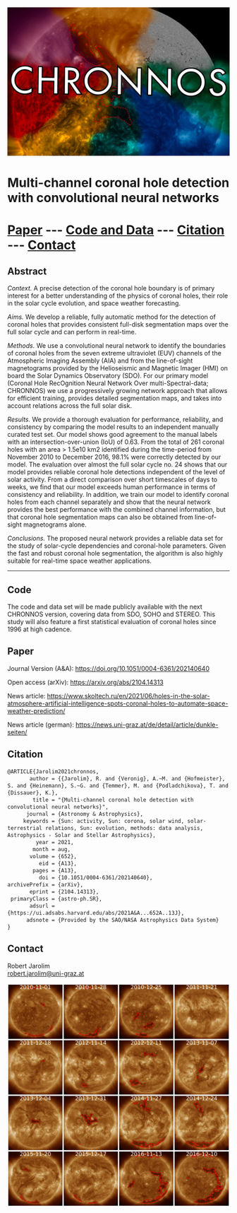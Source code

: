 ![](images/title.jpg)
---
# Multi-channel coronal hole detection with convolutional neural networks

# [Paper](#paper) --- [Code and Data](#code) --- [Citation](#citation) --- [Contact](#contact)

## Abstract

_Context._ A precise detection of the coronal hole boundary is of primary interest for a better understanding of the physics of coronal
holes, their role in the solar cycle evolution, and space weather forecasting.

_Aims._ We develop a reliable, fully automatic method for the detection of coronal holes that provides consistent full-disk segmentation
maps over the full solar cycle and can perform in real-time.

_Methods._ We use a convolutional neural network to identify the boundaries of coronal holes from the seven extreme ultraviolet (EUV)
channels of the Atmospheric Imaging Assembly (AIA) and from the line-of-sight magnetograms provided by the Helioseismic and
Magnetic Imager (HMI) on board the Solar Dynamics Observatory (SDO). For our primary model (Coronal Hole RecOgnition Neural
Network Over multi-Spectral-data; CHRONNOS) we use a progressively growing network approach that allows for efficient training,
provides detailed segmentation maps, and takes into account relations across the full solar disk.

_Results._ We provide a thorough evaluation for performance, reliability, and consistency by comparing the model results to an independent
manually curated test set. Our model shows good agreement to the manual labels with an intersection-over-union (IoU) of
0.63. From the total of 261 coronal holes with an area > 1.5e10 km2 identified during the time-period from November 2010 to December
2016, 98.1% were correctly detected by our model. The evaluation over almost the full solar cycle no. 24 shows that our model
provides reliable coronal hole detections independent of the level of solar activity. From a direct comparison over short timescales of
days to weeks, we find that our model exceeds human performance in terms of consistency and reliability. In addition, we train our
model to identify coronal holes from each channel separately and show that the neural network provides the best performance with
the combined channel information, but that coronal hole segmentation maps can also be obtained from line-of-sight magnetograms
alone.

_Conclusions._ The proposed neural network provides a reliable data set for the study of solar-cycle dependencies and coronal-hole
parameters. Given the fast and robust coronal hole segmentation, the algorithm is also highly suitable for real-time space weather
applications.

---

## Code

The code and data set will be made publicly available with the next CHRONNOS version, covering data from SDO, SOHO and STEREO.
This study will also feature a first statistical evaluation of coronal holes since 1996 at high cadence.

## Paper

Journal Version (A&A): https://doi.org/10.1051/0004-6361/202140640

Open access (arXiv): https://arxiv.org/abs/2104.14313

News article: https://www.skoltech.ru/en/2021/06/holes-in-the-solar-atmosphere-artificial-intelligence-spots-coronal-holes-to-automate-space-weather-prediction/

News article (german): https://news.uni-graz.at/de/detail/article/dunkle-seiten/

## Citation


```
@ARTICLE{Jarolim2021chronnos,
       author = {{Jarolim}, R. and {Veronig}, A.~M. and {Hofmeister}, S. and {Heinemann}, S.~G. and {Temmer}, M. and {Podladchikova}, T. and {Dissauer}, K.},
        title = "{Multi-channel coronal hole detection with convolutional neural networks}",
      journal = {Astronomy & Astrophysics},
     keywords = {Sun: activity, Sun: corona, solar wind, solar-terrestrial relations, Sun: evolution, methods: data analysis, Astrophysics - Solar and Stellar Astrophysics},
         year = 2021,
        month = aug,
       volume = {652},
          eid = {A13},
        pages = {A13},
          doi = {10.1051/0004-6361/202140640},
archivePrefix = {arXiv},
       eprint = {2104.14313},
 primaryClass = {astro-ph.SR},
       adsurl = {https://ui.adsabs.harvard.edu/abs/2021A&A...652A..13J},
      adsnote = {Provided by the SAO/NASA Astrophysics Data System}
}
```

## Contact

Robert Jarolim<br/>
[robert.jarolim@uni-graz.at](mailto:robert.jarolim@uni-graz.at)

![](images/samples.jpg)
